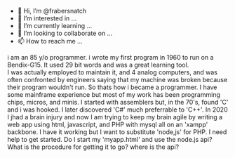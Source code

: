 - 👋 Hi, I’m @frabersnatch
- 👀 I’m interested in ...
- 🌱 I’m currently learning ...
- 💞️ I’m looking to collaborate on ...
- 📫 How to reach me ...

<!---
frabersnatch/frabersnatch is a ✨ special ✨ repository because its `README.md` (this file) appears on your GitHub profile.
You can click the Preview link to take a look at your changes.
--->
i am an 85 y/o programmer. i wrote my first program in 1960 to run on a Bendix-G15. It used 29 bit words and was a great learning tool.  
I was actually employed to maintain it, and 4 analog computers, and was often confronted by engineers saying that my machine was broken
because their program wouldn't run. So thats how i became a programmer. I have some mainframe experience but most of my work has been
programming chips, micros, and minis. I started with assemblers but, in the 70's, found 'C' and i was hooked. I later discovered 'C#' 
much preferrable to 'C++'. In 2020 I jhad a brain injury and now I am trying to keep my brain agile by writing a web app using html,
javascript, and PHP with mysql all on an 'xampp' backbone.  I have it working but I want to substitute 'node,js' for PHP. I need help 
to get started. Do I start my 'myapp.html' and use the node.js api? What is the procedure for getting it to go? where is the api?
